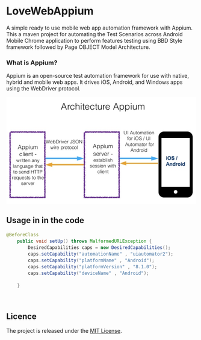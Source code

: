 # LoveWebAppium
A simple ready to use mobile web app automation framework with Appium. This a maven project for automating the Test Scenarios across Android Mobile Chrome application to perform features testing using BBD Style framework followed by Page OBJECT Model Architecture.

### What is Appium?
Appium is an open-source test automation framework for use with native, hybrid and mobile web apps. 
It drives iOS, Android, and Windows apps using the WebDriver protocol.


<img src="1.png" alt="appium" align="middle" />

<br>

## Usage in in the code

```java
@BeforeClass
    public void setUp() throws MalformedURLException {
        DesiredCapabilities caps = new DesiredCapabilities();
        caps.setCapability("automationName" , "uiautomator2");
        caps.setCapability("platformName" , "Android");
        caps.setCapability("platformVersion" , "8.1.0");
        caps.setCapability("deviceName" , "Android");
       
    }
```

<br>

## Licence

The project is released under the [MIT License](LICENSE).

